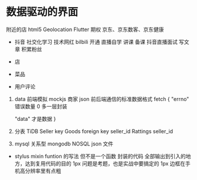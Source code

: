 # 数据驱动的界面
附近的店 html5 Geolocation Flutter
期权
京东、京东数客、京东健康
- 抖音
  社交化学习  技术网红
  bilbili 开通 直播自学 讲课 备课
  抖音直播面试
  写文章 积累粉丝

- 店
- 菜品
- 用户评论


1. data
  前端模拟 mockjs
  商家
  json 前后端通信的标准数据格式
  fetch
  {
    "errno" 错误数量
     0      多一层封装  
     <!-- 做项目时最好多写一层封装  -->
    "data"  才是数据
  }
2. 分表
  TiDB
  Seller  key
  Goods  foreign key
  seller_id
  Rattings seller_id

3. mysql 关系型
   mongodb NOSQL json 文件
  
- stylus mixin
   funtion  的写法 但不是一个函数
    封装的代码 全部输出到引入的地方，达到复用代码的目的
    1px 问题是考题，也是实战中要搞定的
    1px 边框在手机高分辨率里有点粗